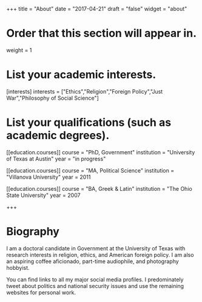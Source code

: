 +++
title = "About"
date = "2017-04-21"
draft = "false"
widget = "about"

# Order that this section will appear in.
weight = 1

# List your academic interests.
[interests]
  interests = ["Ethics","Religion","Foreign Policy","Just War","Philosophy of Social Science"]

  # List your qualifications (such as academic degrees).

  [[education.courses]]
    course = "PhD, Government"
    institution = "University of Texas at Austin"
    year = "in progress"

  [[education.courses]]
    course = "MA, Political Science"
    institution = "Villanova University"
    year = 2011

  [[education.courses]]
    course = "BA, Greek & Latin"
    institution = "The Ohio State University"
    year = 2007

+++

# Biography

I am a doctoral candidate in Government at the University of Texas with research interests in religion, ethics, and American foreign policy. I am also an aspiring coffee aficionado, part-time audiophile, and photography
hobbyist.

You can find links to all my major social media profiles. I predominately tweet about politics and national security issues and use the remaining websites for personal work.
